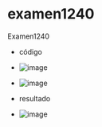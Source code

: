 # examen1240
Examen1240

- código
- ![image](https://github.com/user-attachments/assets/50e65051-e444-4442-ab43-1c8bfc113808)
- ![image](https://github.com/user-attachments/assets/b80a7281-5b78-40a4-a226-4193578871be)



- resultado
- ![image](https://github.com/user-attachments/assets/f4373c1a-c16f-40bc-a57f-1c1541bc3c89)

